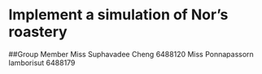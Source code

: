 # Implement a simulation of Nor’s roastery
##Group Member
Miss Suphavadee Cheng 6488120
Miss Ponnapassorn Iamborisut 6488179
